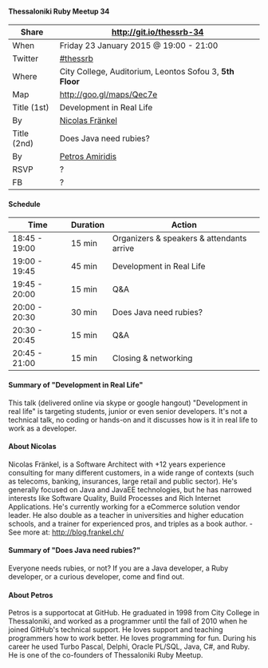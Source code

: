 #### Thessaloniki Ruby Meetup 34

Share       | http://git.io/thessrb-34
----------- | ------------------------
When        | Friday 23 January 2015 @ 19:00 - 21:00
Twitter     | [#thessrb](https://twitter.com/search?src=typd&q=%23thessrb)
Where       | City College, Auditorium, Leontos Sofou 3, **5th Floor**
Map         | http://goo.gl/maps/Qec7e
Title (1st) | Development in Real Life
By          | [Nicolas Fränkel](https://github.com/nfrankel)
Title (2nd) | Does Java need rubies?
By          | [Petros Amiridis](https://github.com/petros)
RSVP        | ?
FB          | ?

#### Schedule

Time          | Duration | Action
------------- | -------- | -----------------------------------------
18:45 - 19:00 | 15 min   | Organizers & speakers & attendants arrive
19:00 - 19:45 | 45 min   | Development in Real Life
19:45 - 20:00 | 15 min   | Q&A
20:00 - 20:30 | 30 min   | Does Java need rubies?
20:30 - 20:45 | 15 min   | Q&A
20:45 - 21:00 | 15 min   | Closing & networking

#### Summary of "Development in Real Life"

This talk (delivered online via skype or google hangout) "Development in real life" is targeting students, junior or even senior developers. It's not a technical talk, no coding or hands-on and it discusses how is it in real life to work as a developer.

#### About Nicolas

Nicolas Fränkel, is a Software Architect with +12 years experience consulting for many different customers, in a wide range of contexts (such as telecoms, banking, insurances, large retail and public sector). He's generally focused on Java and JavaEE technologies, but he has narrowed interests like Software Quality, Build Processes and Rich Internet Applications. He's currently working for a eCommerce solution vendor leader. He also double as a teacher in universities and higher education schools, and a trainer for experienced pros, and triples as a book author. - See more at: http://blog.frankel.ch/

#### Summary of "Does Java need rubies?"

Everyone needs rubies, or not? If you are a Java developer, a Ruby developer, or a curious developer, come and find out.

#### About Petros

Petros is a supportocat at GitHub. He graduated in 1998 from City College in Thessaloniki, and worked as a programmer until the fall of 2010 when he joined GitHub's technical support. He loves support and teaching programmers how to work better. He loves programming for fun. During his career he used Turbo Pascal, Delphi, Oracle PL/SQL, Java, C#, and Ruby. He is one of the co-founders of Thessaloniki Ruby Meetup.
